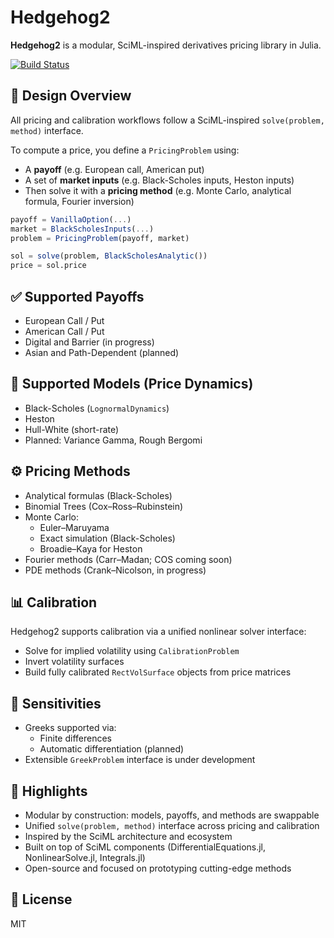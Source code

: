 # Hedgehog2

**Hedgehog2** is a modular, SciML-inspired derivatives pricing library in Julia.

[![Build Status](https://github.com/aleCombi/Hedgehog2.jl/actions/workflows/CI.yml/badge.svg?branch=master)](https://github.com/aleCombi/Hedgehog2.jl/actions/workflows/CI.yml?query=branch%3Amaster)

## 📐 Design Overview

All pricing and calibration workflows follow a SciML-inspired `solve(problem, method)` interface.

To compute a price, you define a `PricingProblem` using:

- A **payoff** (e.g. European call, American put)
- A set of **market inputs** (e.g. Black-Scholes inputs, Heston inputs)
- Then solve it with a **pricing method** (e.g. Monte Carlo, analytical formula, Fourier inversion)

```julia
payoff = VanillaOption(...)
market = BlackScholesInputs(...)
problem = PricingProblem(payoff, market)

sol = solve(problem, BlackScholesAnalytic())
price = sol.price
```

## ✅ Supported Payoffs

- European Call / Put
- American Call / Put
- Digital and Barrier (in progress)
- Asian and Path-Dependent (planned)

## 🧠 Supported Models (Price Dynamics)

- Black-Scholes (`LognormalDynamics`)
- Heston
- Hull-White (short-rate)
- Planned: Variance Gamma, Rough Bergomi

## ⚙️ Pricing Methods

- Analytical formulas (Black-Scholes)
- Binomial Trees (Cox–Ross–Rubinstein)
- Monte Carlo:
  - Euler–Maruyama
  - Exact simulation (Black-Scholes)
  - Broadie–Kaya for Heston
- Fourier methods (Carr–Madan; COS coming soon)
- PDE methods (Crank–Nicolson, in progress)

## 📊 Calibration

Hedgehog2 supports calibration via a unified nonlinear solver interface:

- Solve for implied volatility using `CalibrationProblem`
- Invert volatility surfaces
- Build fully calibrated `RectVolSurface` objects from price matrices

## 🧮 Sensitivities

- Greeks supported via:
  - Finite differences
  - Automatic differentiation (planned)
- Extensible `GreekProblem` interface is under development

## 🚀 Highlights

- Modular by construction: models, payoffs, and methods are swappable
- Unified `solve(problem, method)` interface across pricing and calibration
- Inspired by the SciML architecture and ecosystem
- Built on top of SciML components (DifferentialEquations.jl, NonlinearSolve.jl, Integrals.jl)
- Open-source and focused on prototyping cutting-edge methods

## 📄 License

MIT
